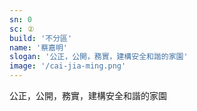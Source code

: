 ```yaml
---
sn: 0
sc: ②
build: '不分區'
name: '蔡嘉明'
slogan: '公正，公開，務實，建構安全和諧的家園'
image: '/cai-jia-ming.png'
---
```

公正，公開，務實，建構安全和諧的家園
